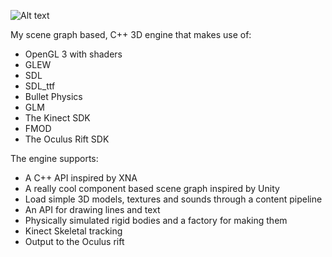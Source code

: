 ![Alt text](https://raw.github.com/skooter500/BGE/master/Logo/BGE_Logo_01.png)

My scene graph based, C++ 3D engine that makes use of:
* OpenGL 3 with shaders
* GLEW
* SDL
* SDL_ttf
* Bullet Physics
* GLM
* The Kinect SDK
* FMOD
* The Oculus Rift SDK

The engine supports:

* A C++ API inspired by XNA
* A really cool component based scene graph inspired by Unity
* Load simple 3D models, textures and sounds through a content pipeline
* An API for drawing lines and text
* Physically simulated rigid bodies and a factory for making them
* Kinect Skeletal tracking
* Output to the Oculus rift